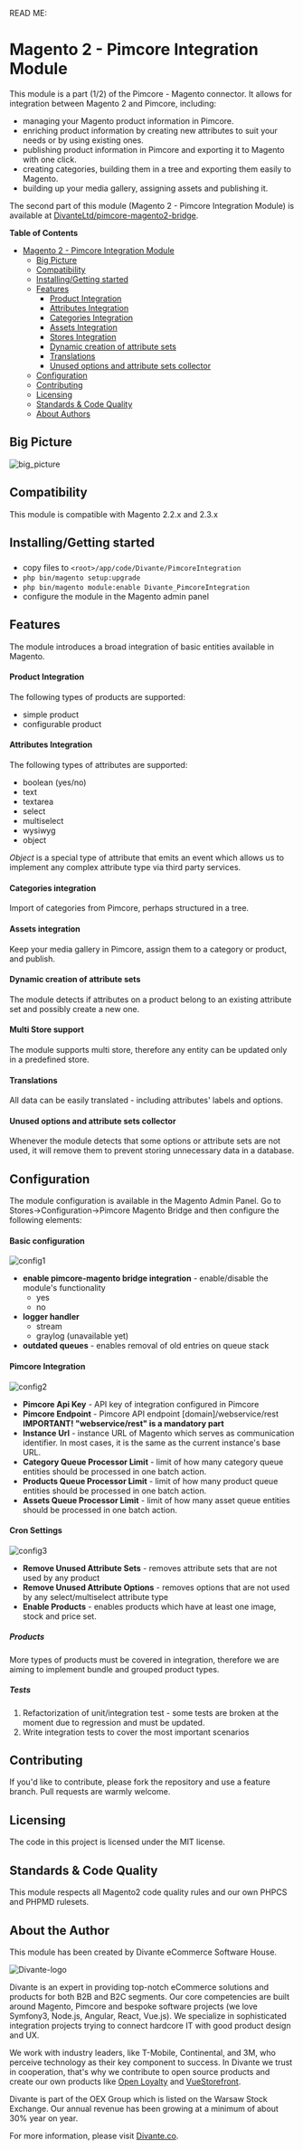 READ ME:

# Magento 2 - Pimcore Integration Module
This module is a part (1/2) of the Pimcore - Magento connector. 
It allows for integration between Magento 2 and Pimcore, including: 

* managing your Magento product information in Pimcore. 
* enriching product information by creating new attributes to suit your needs or by using existing ones. 
* publishing product information in Pimcore and exporting it to Magento with one click.
* creating categories, building them in a tree and exporting them easily to Magento.
* building up your media gallery, assigning assets and publishing it.

The second part of this module (Magento 2 - Pimcore Integration Module) is available at [DivanteLtd/pimcore-magento2-bridge](https://github.com/DivanteLtd/pimcore-magento2-bridge).

**Table of Contents**

- [Magento 2 - Pimcore Integration Module](#)
  	- [Big Picture](#big-picture)
	- [Compatibility](#compatibility)
	- [Installing/Getting started](#installation)
	- [Features](#features)
		- [Product Integration](#f1)
		- [Attributes Integration](#f2)
		- [Categories Integration](#f3)
		- [Assets Integration](#f4)
		- [Stores Integration](#f5)
		- [Dynamic creation of attribute sets](#f6)
		- [Translations](#f7)
		- [Unused options and attribute sets collector](#f8)
	- [Configuration](#configuration)
	- [Contributing](#contributing)
	- [Licensing](#licensing)
	- [Standards & Code Quality](#qa)
	- [About Authors](#authors)
	

## <a name="big-picture"></a>Big Picture
![big_picture](README/integration_diagram.png)

## <a name="compatibility"></a>Compatibility

This module is compatible with Magento 2.2.x and 2.3.x

## <a name="installation"></a>Installing/Getting started
###
- copy files to `<root>/app/code/Divante/PimcoreIntegration`
- `php bin/magento setup:upgrade`
- `php bin/magento module:enable Divante_PimcoreIntegration`
- configure the module in the Magento admin panel

## <a name="features"></a>Features
The module introduces a broad integration of basic entities available in Magento.

#### <a name="f1"></a>Product Integration
The following types of products are supported:
* simple product
* configurable product

#### <a name="f2"></a>Attributes Integration
The following types of attributes are supported:
* boolean (yes/no)
* text
* textarea
* select
* multiselect
* wysiwyg
* object

*Object* is a special type of attribute that emits an event which allows us to implement any complex attribute type via third  party services.

#### <a name="f3"></a>Categories integration
Import of categories from Pimcore, perhaps structured in a tree.

#### <a name="f4"></a>Assets integration
Keep your media gallery in Pimcore, assign them to a category or product, and publish.

#### <a name="f5"></a>Dynamic creation of attribute sets
The module detects if attributes on a product belong to an existing attribute set and possibly create a new one.

#### <a name="f6"></a>Multi Store support
The module supports multi store, therefore any entity can be updated only in a predefined store.

#### <a name="f7"></a>Translations
All data can be easily translated - including attributes' labels and options.

#### <a name="f8"></a>Unused options and attribute sets collector
Whenever the module detects that some options or attribute sets are not used, it will remove them to prevent storing unnecessary data in a database.

## <a name="configuration"></a>Configuration

The module configuration is available in the Magento Admin Panel. 
Go to Stores->Configuration->Pimcore Magento Bridge and then configure the following elements:

#### Basic configuration


![config1](README/config_1.png)

* **enable pimcore-magento bridge integration** - enable/disable the module's functionality
    * yes
    * no
* **logger handler**
    * stream
    * graylog (unavailable yet)
* **outdated queues** - enables removal of old entries on queue stack

#### Pimcore Integration
![config2](README/config_2.png)

* **Pimcore Api Key** - API key of integration configured in Pimcore
* **Pimcore Endpoint** - Pimcore API endpoint [domain]/webservice/rest
**IMPORTANT! "webservice/rest" is a mandatory part**
* **Instance Url** - instance URL of Magento which serves as communication identifier. In most cases, it is the same as the current instance's base URL.
* **Category Queue Processor Limit** - limit of how many category queue entities should be processed in one batch action.
* **Products Queue Processor Limit** - limit of how many product queue entities should be processed in one batch action.
* **Assets Queue Processor Limit** - limit of how many asset queue entities should be processed in one batch action.

#### Cron Settings
![config3](README/config_3.png)

* **Remove Unused Attribute Sets** - removes attribute sets that are not used by any product
* **Remove Unused Attribute Options** - removes options that are not used by any select/multiselect attribute type
* **Enable Products** - enables products which have at least one image, stock and price set.

##### Products
More types of products must be covered in integration, therefore we are aiming to implement bundle and grouped product types.

##### Tests
1. Refactorization of unit/integration test - some tests are broken at the moment due to regression and must be updated.
2. Write integration tests to cover the most important scenarios

## <a name="contributing"></a>Contributing

If you'd like to contribute, please fork the repository and use a feature branch. Pull requests are warmly welcome.

## <a name="licensing"></a>Licensing
The code in this project is licensed under the MIT license.

## <a name="qa"></a>Standards & Code Quality
This module respects all Magento2 code quality rules and our own PHPCS and PHPMD rulesets.

## <a name="authors"></a>About the Author

This module has been created by Divante eCommerce Software House.

![Divante-logo](http://divante.co/logo-HG.png "Divante")

Divante is an expert in providing top-notch eCommerce solutions and products for both B2B and B2C segments. Our core competencies are built around Magento, Pimcore and bespoke software projects (we love Symfony3, Node.js, Angular, React, Vue.js). We specialize in sophisticated integration projects trying to connect hardcore IT with good product design and UX.

We work with industry leaders, like T-Mobile, Continental, and 3M, who perceive technology as their key component to success. In Divante we trust in cooperation, that's why we contribute to open source products and create our own products like [Open Loyalty](http://www.openloyalty.io/ "Open Loyalty") and [VueStorefront](https://github.com/DivanteLtd/vue-storefront "Vue Storefront").

Divante is part of the OEX Group which is listed on the Warsaw Stock Exchange. Our annual revenue has been growing at a minimum of about 30% year on year.

For more information, please visit [Divante.co](https://divante.co/ "Divante.co").
